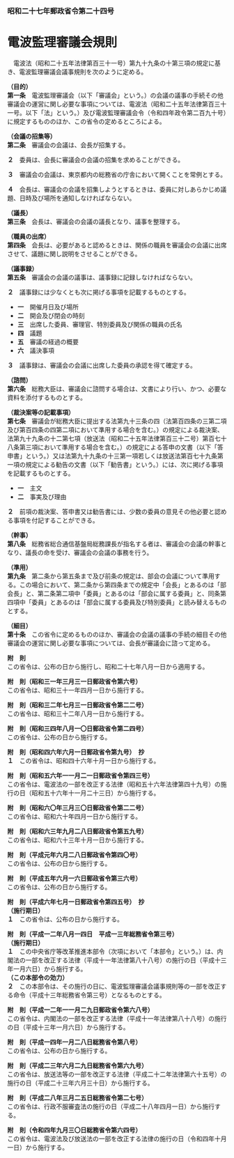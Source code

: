 ### 昭和二十七年郵政省令第二十四号  
# 電波監理審議会規則  
　電波法（昭和二十五年法律第百三十一号）第九十九条の十第三項の規定に基き、電波監理審議会議事規則を次のように定める。  
  
**（目的）**  
**第一条**　電波監理審議会（以下「審議会」という。）の会議の議事の手続その他審議会の運営に関し必要な事項については、電波法（昭和二十五年法律第百三十一号。以下「法」という。）及び電波監理審議会令（令和四年政令第二百九十号）に規定するもののほか、この省令の定めるところによる。  
  
**（会議の招集等）**  
**第二条**　審議会の会議は、会長が招集する。  
  
**２**　委員は、会長に審議会の会議の招集を求めることができる。  
  
**３**　審議会の会議は、東京都内の総務省の庁舎において開くことを常例とする。  
  
**４**　会長は、審議会の会議を招集しようとするときは、委員に対しあらかじめ議題、日時及び場所を通知しなければならない。  
  
**（議長）**  
**第三条**　会長は、審議会の会議の議長となり、議事を整理する。  
  
**（職員の出席）**  
**第四条**　会長は、必要があると認めるときは、関係の職員を審議会の会議に出席させて、議題に関し説明をさせることができる。  
  
**（議事録）**  
**第五条**　審議会の会議の議事は、議事録に記録しなければならない。  
  
**２**　議事録には少なくとも次に掲げる事項を記載するものとする。  
* **一**　開催月日及び場所  
* **二**　開会及び閉会の時刻  
* **三**　出席した委員、審理官、特別委員及び関係の職員の氏名  
* **四**　議題  
* **五**　審議の経過の概要  
* **六**　議決事項  
  
**３**　議事録は、審議会の会議に出席した委員の承認を得て確定する。  
  
**（諮問）**  
**第六条**　総務大臣は、審議会に諮問する場合は、文書により行い、かつ、必要な資料を添付するものとする。  
  
**（裁決案等の記載事項）**  
**第七条**　審議会が総務大臣に提出する法第九十三条の四（法第百四条の三第二項及び第百四条の四第二項において準用する場合を含む。）の規定による裁決案、法第九十九条の十二第七項（放送法（昭和二十五年法律第百三十二号）第百七十八条第三項において準用する場合を含む。）の規定による答申の文書（以下「答申書」という。）又は法第九十九条の十三第一項若しくは放送法第百七十九条第一項の規定による勧告の文書（以下「勧告書」という。）には、次に掲げる事項を記載するものとする。  
* **一**　主文  
* **二**　事実及び理由  
  
**２**　前項の裁決案、答申書又は勧告書には、少数の委員の意見その他必要と認める事項を付記することができる。  
  
**（幹事）**  
**第八条**　総務省総合通信基盤局総務課長が指名する者は、審議会の会議の幹事となり、議長の命を受け、審議会の会議の事務を行う。  
  
**（準用）**  
**第九条**　第二条から第五条まで及び前条の規定は、部会の会議について準用する。この場合において、第二条から第四条までの規定中「会長」とあるのは「部会長」と、第二条第二項中「委員」とあるのは「部会に属する委員」と、同条第四項中「委員」とあるのは「部会に属する委員及び特別委員」と読み替えるものとする。  
  
**（細目）**  
**第十条**　この省令に定めるもののほか、審議会の会議の議事の手続の細目その他審議会の運営に関し必要な事項については、会長が審議会に諮って定める。  
  
**附　則**  
この省令は、公布の日から施行し、昭和二十七年八月一日から適用する。  
  
**附　則（昭和三一年三月三一日郵政省令第六号）**  
この省令は、昭和三十一年四月一日から施行する。  
  
**附　則（昭和三二年七月三一日郵政省令第二二号）**  
この省令は、昭和三十二年八月一日から施行する。  
  
**附　則（昭和三四年八月一〇日郵政省令第二四号）**  
この省令は、公布の日から施行する。  
  
**附　則（昭和四六年六月一日郵政省令第九号）　抄**  
**１**　この省令は、昭和四十六年十月一日から施行する。  
  
**附　則（昭和五六年一一月二一日郵政省令第四三号）**  
この省令は、電波法の一部を改正する法律（昭和五十六年法律第四十九号）の施行の日（昭和五十六年十一月二十三日）から施行する。  
  
**附　則（昭和六〇年三月三〇日郵政省令第二二号）**  
この省令は、昭和六十年四月一日から施行する。  
  
**附　則（昭和六三年九月二八日郵政省令第五九号）**  
この省令は、昭和六十三年十月一日から施行する。  
  
**附　則（平成元年六月二八日郵政省令第四〇号）**  
この省令は、公布の日から施行する。  
  
**附　則（平成五年六月一六日郵政省令第三六号）**  
この省令は、公布の日から施行する。  
  
**附　則（平成六年七月一日郵政省令第四五号）　抄**  
**（施行期日）**  
**１**　この省令は、公布の日から施行する。  
  
**附　則（平成一二年八月一四日　平成一三年総務省令第三号）**  
**（施行期日）**  
**１**　この中央省庁等改革推進本部令（次項において「本部令」という。）は、内閣法の一部を改正する法律（平成十一年法律第八十八号）の施行の日（平成十三年一月六日）から施行する。  
**（この本部令の効力）**  
**２**　この本部令は、その施行の日に、電波監理審議会議事規則等の一部を改正する命令（平成十三年総務省令第三号）となるものとする。  
  
**附　則（平成一二年一一月二九日郵政省令第六八号）**  
この省令は、内閣法の一部を改正する法律（平成十一年法律第八十八号）の施行の日（平成十三年一月六日）から施行する。  
  
**附　則（平成一四年一月二八日総務省令第八号）**  
この省令は、公布の日から施行する。  
  
**附　則（平成二三年六月二九日総務省令第六九号）**  
この省令は、放送法等の一部を改正する法律（平成二十二年法律第六十五号）の施行の日（平成二十三年六月三十日）から施行する。  
  
**附　則（平成二八年三月二五日総務省令第二七号）**  
この省令は、行政不服審査法の施行の日（平成二十八年四月一日）から施行する。  
  
**附　則（令和四年九月三〇日総務省令第六四号）**  
この省令は、電波法及び放送法の一部を改正する法律の施行の日（令和四年十月一日）から施行する。  
  
